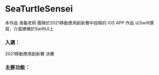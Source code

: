 # SeaTurtleSensei

本作品 海龜老師 團隊於2021移動應用創新賽中投稿的 iOS APP 作品 
以Swift撰寫，介面建構於SwiftUI上

### 入選：
  2021移動應用創新賽 決賽

### 主要功能：
  

